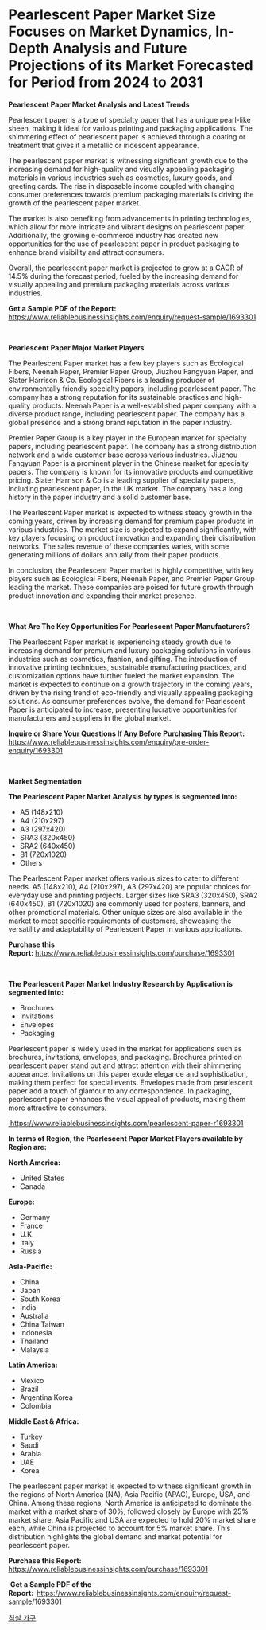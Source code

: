 <p><h1>Pearlescent Paper Market Size Focuses on Market Dynamics, In-Depth Analysis and Future Projections of its Market Forecasted for Period from 2024 to 2031</h1></p><p><strong>Pearlescent Paper Market Analysis and Latest Trends</strong></p>
<p><p>Pearlescent paper is a type of specialty paper that has a unique pearl-like sheen, making it ideal for various printing and packaging applications. The shimmering effect of pearlescent paper is achieved through a coating or treatment that gives it a metallic or iridescent appearance.</p><p>The pearlescent paper market is witnessing significant growth due to the increasing demand for high-quality and visually appealing packaging materials in various industries such as cosmetics, luxury goods, and greeting cards. The rise in disposable income coupled with changing consumer preferences towards premium packaging materials is driving the growth of the pearlescent paper market.</p><p>The market is also benefiting from advancements in printing technologies, which allow for more intricate and vibrant designs on pearlescent paper. Additionally, the growing e-commerce industry has created new opportunities for the use of pearlescent paper in product packaging to enhance brand visibility and attract consumers.</p><p>Overall, the pearlescent paper market is projected to grow at a CAGR of 14.5% during the forecast period, fueled by the increasing demand for visually appealing and premium packaging materials across various industries.</p></p>
<p><strong>Get a Sample PDF of the Report:&nbsp;</strong> <a href="https://www.reliablebusinessinsights.com/enquiry/request-sample/1693301">https://www.reliablebusinessinsights.com/enquiry/request-sample/1693301</a></p>
<p>&nbsp;</p>
<p><strong>Pearlescent Paper Major Market Players</strong></p>
<p><p>The Pearlescent Paper market has a few key players such as Ecological Fibers, Neenah Paper, Premier Paper Group, Jiuzhou Fangyuan Paper, and Slater Harrison & Co. Ecological Fibers is a leading producer of environmentally friendly specialty papers, including pearlescent paper. The company has a strong reputation for its sustainable practices and high-quality products. Neenah Paper is a well-established paper company with a diverse product range, including pearlescent paper. The company has a global presence and a strong brand reputation in the paper industry.</p><p>Premier Paper Group is a key player in the European market for specialty papers, including pearlescent paper. The company has a strong distribution network and a wide customer base across various industries. Jiuzhou Fangyuan Paper is a prominent player in the Chinese market for specialty papers. The company is known for its innovative products and competitive pricing. Slater Harrison & Co is a leading supplier of specialty papers, including pearlescent paper, in the UK market. The company has a long history in the paper industry and a solid customer base.</p><p>The Pearlescent Paper market is expected to witness steady growth in the coming years, driven by increasing demand for premium paper products in various industries. The market size is projected to expand significantly, with key players focusing on product innovation and expanding their distribution networks. The sales revenue of these companies varies, with some generating millions of dollars annually from their paper products.</p><p>In conclusion, the Pearlescent Paper market is highly competitive, with key players such as Ecological Fibers, Neenah Paper, and Premier Paper Group leading the market. These companies are poised for future growth through product innovation and expanding their market presence.</p></p>
<p>&nbsp;</p>
<p><strong>What Are The Key Opportunities For Pearlescent Paper Manufacturers?</strong></p>
<p><p>The Pearlescent Paper market is experiencing steady growth due to increasing demand for premium and luxury packaging solutions in various industries such as cosmetics, fashion, and gifting. The introduction of innovative printing techniques, sustainable manufacturing practices, and customization options have further fueled the market expansion. The market is expected to continue on a growth trajectory in the coming years, driven by the rising trend of eco-friendly and visually appealing packaging solutions. As consumer preferences evolve, the demand for Pearlescent Paper is anticipated to increase, presenting lucrative opportunities for manufacturers and suppliers in the global market.</p></p>
<p><strong>Inquire or Share Your Questions If Any Before Purchasing This Report:</strong> <a href="https://www.reliablebusinessinsights.com/enquiry/pre-order-enquiry/1693301">https://www.reliablebusinessinsights.com/enquiry/pre-order-enquiry/1693301</a></p>
<p>&nbsp;</p>
<p><strong>Market Segmentation</strong></p>
<p><strong>The Pearlescent Paper Market Analysis by types is segmented into:</strong></p>
<p><ul><li>A5 (148x210)</li><li>A4 (210x297)</li><li>A3 (297x420)</li><li>SRA3 (320x450)</li><li>SRA2 (640x450)</li><li>B1 (720x1020)</li><li>Others</li></ul></p>
<p><p>The Pearlescent Paper market offers various sizes to cater to different needs. A5 (148x210), A4 (210x297), A3 (297x420) are popular choices for everyday use and printing projects. Larger sizes like SRA3 (320x450), SRA2 (640x450), B1 (720x1020) are commonly used for posters, banners, and other promotional materials. Other unique sizes are also available in the market to meet specific requirements of customers, showcasing the versatility and adaptability of Pearlescent Paper in various applications.</p></p>
<p><strong>Purchase this Report:&nbsp;</strong><a href="https://www.reliablebusinessinsights.com/purchase/1693301">https://www.reliablebusinessinsights.com/purchase/1693301</a></p>
<p>&nbsp;</p>
<p><strong>The Pearlescent Paper Market Industry Research by Application is segmented into:</strong></p>
<p><ul><li>Brochures</li><li>Invitations</li><li>Envelopes</li><li>Packaging</li></ul></p>
<p><p>Pearlescent paper is widely used in the market for applications such as brochures, invitations, envelopes, and packaging. Brochures printed on pearlescent paper stand out and attract attention with their shimmering appearance. Invitations on this paper exude elegance and sophistication, making them perfect for special events. Envelopes made from pearlescent paper add a touch of glamour to any correspondence. In packaging, pearlescent paper enhances the visual appeal of products, making them more attractive to consumers.</p></p>
<p><a href="https://www.reliablebusinessinsights.com/pearlescent-paper-r1693301">&nbsp;https://www.reliablebusinessinsights.com/pearlescent-paper-r1693301</a></p>
<p><strong>In terms of Region, the Pearlescent Paper Market Players available by Region are:</strong></p>
<p>
    <p> <strong> North America: </strong>
        <ul>
            <li>United States</li>
            <li>Canada</li>
        </ul>
        </p> 
    <p> <strong> Europe: </strong>
        <ul>
            <li>Germany</li>
            <li>France</li>
            <li>U.K.</li>
            <li>Italy</li>
            <li>Russia</li>
        </ul>
        </p> 
    <p> <strong> Asia-Pacific: </strong>
        <ul>
            <li>China</li>
            <li>Japan</li>
            <li>South Korea</li>
            <li>India</li>
            <li>Australia</li>
            <li>China Taiwan</li>
            <li>Indonesia</li>
            <li>Thailand</li>
            <li>Malaysia</li>
        </ul>
        </p> 
    <p> <strong> Latin America: </strong>
        <ul>
            <li>Mexico</li>
            <li>Brazil</li>
            <li>Argentina Korea</li>
            <li>Colombia</li>
        </ul>
        </p> 
    <p> <strong> Middle East & Africa: </strong>
        <ul>
            <li>Turkey</li>
            <li>Saudi</li>
            <li>Arabia</li>
            <li>UAE</li>
            <li>Korea</li>
        </ul>
    </p>
    </p>
<p><p>The pearlescent paper market is expected to witness significant growth in the regions of North America (NA), Asia Pacific (APAC), Europe, USA, and China. Among these regions, North America is anticipated to dominate the market with a market share of 30%, followed closely by Europe with 25% market share. Asia Pacific and USA are expected to hold 20% market share each, while China is projected to account for 5% market share. This distribution highlights the global demand and market potential for pearlescent paper.</p></p>
<p><strong>Purchase this Report: </strong><a href="https://www.reliablebusinessinsights.com/purchase/1693301">https://www.reliablebusinessinsights.com/purchase/1693301</a></p>
<p>&nbsp;<strong>Get a Sample PDF of the Report:&nbsp;&nbsp;</strong><a href="https://www.reliablebusinessinsights.com/enquiry/request-sample/1693301">https://www.reliablebusinessinsights.com/enquiry/request-sample/1693301</a></p>
<p><strong></strong></p>
<p><p><a href="https://github.com/rsg307664904/Market-Research-Report-List-3/blob/main/51347136350.md">침실 가구</a></p></p>